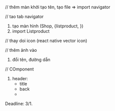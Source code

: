 // thêm màn
khởi tạo tên,
tạo file => import navigator

// tao tab navigator

1. tạo màn hình (Shop, {lístproduct, })
2. import Listproduct

// thay doi icon (react native vector icon)

// thêm ảnh vào

1. đổi tên, đường dẫn

// COmponent

1. header:
    - title
    - back
    - 


Deadline: 3/1.

